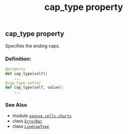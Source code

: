 ﻿---
title: cap_type property
second_title: Aspose.Cells for Python via .NET API References
description: 
type: docs
weight: 70
url: /aspose.cells.charts/errorbar/cap_type/
is_root: false
---

## cap_type property


Specifies the ending caps.
### Definition:
```python
@property
def cap_type(self):
    ...
@cap_type.setter
def cap_type(self, value):
    ...
```

### See Also
* module [`aspose.cells.charts`](../../)
* class [`ErrorBar`](/cells/python-net/aspose.cells.charts/errorbar)
* class [`LineCapType`](/cells/python-net/aspose.cells.drawing/linecaptype)
